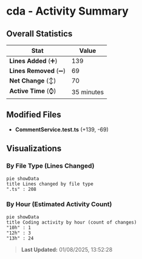 # cda - Activity Summary 

## Overall Statistics

| Stat                   | Value                                                             |
| ---------------------- | ----------------------------------------------------------------- |
| **Lines Added** (➕)   | 139                                          |
| **Lines Removed** (➖) | 69                                        |
| **Net Change** (↕)    | 70                |
| **Active Time** (⌚)   | 35 minutes |


## Modified Files
- **CommentService.test.ts** (+139, -69)

## Visualizations

### By File Type (Lines Changed)

```mermaid
pie showData
title Lines changed by file type
".ts" : 208
```

### By Hour (Estimated Activity Count)

```mermaid
pie showData
title Coding activity by hour (count of changes)
"10h" : 1
"12h" : 3
"13h" : 24
```


> **Last Updated:** 01/08/2025, 13:52:28
